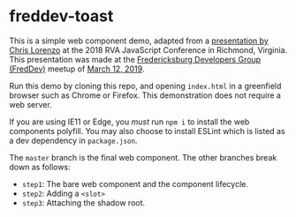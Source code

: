 # freddev-toast

This is a simple web component demo, adapted from a [presentation by Chris Lorenzo](https://github.com/ComcastSamples/wc-toast) at the 2018 RVA JavaScript Conference in Richmond, Virginia. This presentation was made at the [Fredericksburg Developers Group (FredDev)](https://www.meetup.com/FredDev/) meetup of [March 12, 2019](https://www.meetup.com/FredDev/events/256946280/).

Run this demo by cloning this repo, and opening `index.html` in a greenfield browser such as Chrome or Firefox. This demonstration does not require a web server.

If you are using IE11 or Edge, you _must_ run `npm i` to install the web components polyfill. You may also choose to install ESLint which is listed as a dev dependency in `package.json`.

The `master` branch is the final web component. The other branches break down as follows:

- `step1`: The bare web component and the component lifecycle.
- `step2`: Adding a `<slot>`
- `step3`: Attaching the shadow root.
